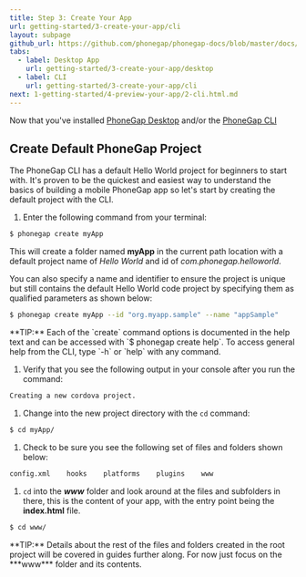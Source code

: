 ```yaml
---
title: Step 3: Create Your App
url: getting-started/3-create-your-app/cli
layout: subpage
github_url: https://github.com/phonegap/phonegap-docs/blob/master/docs/1-getting-started/3-create-your-app/2-cli.html.md
tabs:
  - label: Desktop App
    url: getting-started/3-create-your-app/desktop
  - label: CLI
    url: getting-started/3-create-your-app/cli
next: 1-getting-started/4-preview-your-app/2-cli.html.md
---
```


Now that you've installed [PhoneGap Desktop](/getting-started/1-install-phonegap/desktop) and/or the [PhoneGap CLI](/getting-started/1-install-phonegap/cli)

## Create Default PhoneGap Project

The PhoneGap CLI has a default Hello World project for beginners to start with. It's proven to be the quickest and easiest way to understand the basics of building a mobile PhoneGap app so let's start by creating the default project with the CLI.

1. Enter the following command from your terminal:

  ```sh
  $ phonegap create myApp
  ```

   This will create a folder named **myApp** in the current path location with a default project name of *Hello World* and id of *com.phonegap.helloworld*.

   You can also specify a name and identifier to ensure the project is unique but still contains the default Hello World code project by specifying them as qualified parameters as shown below:

  ```sh
  $ phonegap create myApp --id "org.myapp.sample" --name "appSample"
  ```

   <div class="alert--tip">**TIP:** Each of the `create` command options is documented in the help text and can be accessed with `$ phonegap create help`. To access general help from the CLI, type `-h` or `help` with any command.</div>

1. Verify that you see the following output in your console after you run the command:

  ```sh
  Creating a new cordova project.
  ```

1. Change into the new project directory with the `cd` command:

  ```sh
  $ cd myApp/
  ```

1. Check to be sure you see the following set of files and folders shown below:

  ```sh
  config.xml    hooks    platforms    plugins    www
  ```

1. `cd` into the ***www*** folder and look around at the files and subfolders in there, this is the content of your app, with the entry point being the **index.html** file.

  ```sh
  $ cd www/
  ```

 <div class="alert--tip">**TIP:** Details about the rest of the files and folders created in the root project  will be covered in guides further along. For now just focus on the ***www*** folder and its contents.</div>
